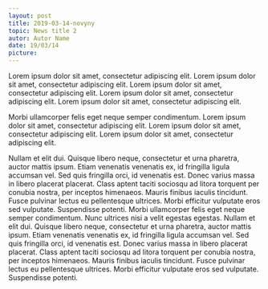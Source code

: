 ```yaml
---
layout: post
title: 2019-03-14-novyny
topic: News title 2
autor: Autor Name
date: 19/03/14
picture:
---
```


Lorem ipsum dolor sit amet, consectetur adipiscing elit. Lorem ipsum dolor sit amet, consectetur adipiscing elit. Lorem ipsum dolor sit amet, consectetur adipiscing elit. Lorem ipsum dolor sit amet, consectetur adipiscing elit. Lorem ipsum dolor sit amet, consectetur adipiscing elit.

Morbi ullamcorper felis eget neque semper condimentum. Lorem ipsum dolor sit amet, consectetur adipiscing elit. Lorem ipsum dolor sit amet, consectetur adipiscing elit. Lorem ipsum dolor sit amet, consectetur adipiscing elit.

Nullam et elit dui. Quisque libero neque, consectetur et urna pharetra, auctor mattis ipsum. Etiam venenatis venenatis ex, id fringilla ligula accumsan vel. Sed quis fringilla orci, id venenatis est. Donec varius massa in libero placerat placerat. Class aptent taciti sociosqu ad litora torquent per conubia nostra, per inceptos himenaeos. Mauris finibus iaculis tincidunt. Fusce pulvinar lectus eu pellentesque ultrices. Morbi efficitur vulputate eros sed vulputate. Suspendisse potenti. Morbi ullamcorper felis eget neque semper condimentum. Nunc ultrices nisi a velit egestas egestas. Nullam et elit dui. Quisque libero neque, consectetur et urna pharetra, auctor mattis ipsum. Etiam venenatis venenatis ex, id fringilla ligula accumsan vel. Sed quis fringilla orci, id venenatis est. Donec varius massa in libero placerat placerat. Class aptent taciti sociosqu ad litora torquent per conubia nostra, per inceptos himenaeos. Mauris finibus iaculis tincidunt. Fusce pulvinar lectus eu pellentesque ultrices. Morbi efficitur vulputate eros sed vulputate. Suspendisse potenti.
